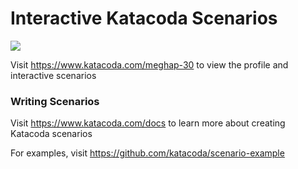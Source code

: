 # Interactive Katacoda Scenarios

[![](http://shields.katacoda.com/katacoda/meghap-30/count.svg)](https://www.katacoda.com/meghap-30 "Get your profile on Katacoda.com")

Visit https://www.katacoda.com/meghap-30 to view the profile and interactive scenarios

### Writing Scenarios
Visit https://www.katacoda.com/docs to learn more about creating Katacoda scenarios

For examples, visit https://github.com/katacoda/scenario-example
